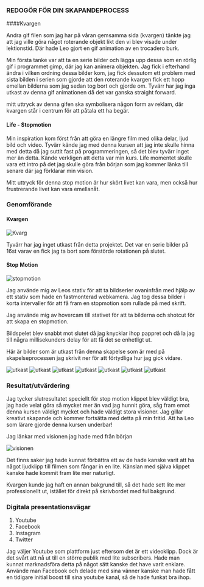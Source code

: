 ### REDOGÖR FÖR DIN SKAPANDEPROCESS

####Kvargen

Andra gif filen som jag har på våran gemsamma sida (kvargen)
tänkte jag att jag ville göra något roterande objekt likt den vi blev 
visade under lektionstid. Där hade Leo gjort en gif animation av en trocadero burk.

Min första tanke var att ta en serie bilder och lägga upp dessa
som en rörlig gif i programmet gimp, där jag kan animera objekten. 
Jag fick i efterhand ändra i vilken ordning dessa bilder kom,
jag fick dessutom ett problem med sista bilden i serien
som gjorde att den roterande kvargen fick ett hopp emellan bilderna
som jag sedan tog bort och gjorde om. Tyvärr har jag inga utkast 
av denna gif animationen då det var ganska straight forward.

mitt uttryck av denna gifen ska symbolisera någon form av reklam, 
där kvargen står i centrum för att påtala ett ha begär.



#### Life - Stopmotion

Min inspiration kom först från att göra en längre film med
olika delar, ljud bild och video. Tyvärr kände jag med denna
kursen att jag inte skulle hinna med detta då jag suttit
fast på programmeringen, så det blev tyvärr inget
mer än detta. Kände verkligen att detta var min kurs. 
Life momentet skulle vara ett intro på det jag skulle göra från
början som jag kommer länka till senare där jag förklarar min vision.

Mitt uttryck för denna stop motion
är hur skört livet kan vara, men också hur frustrerande livet
kan vara emellanåt. 

### Genomförande

#### Kvargen

![Kvarg](kvarg.jpg)

Tyvärr har jag inget utkast från detta projektet.
Det var en serie bilder på 16st varav en fick jag ta bort
som förstörde rotationen på slutet. 

#### Stop Motion

![stopmotion](stopmotion.jpg)

Jag använde mig av Leos stativ för att ta bildserier
ovaninfrån med hjälp av ett stativ som hade en fastmonterad
webkamera. Jag tog dessa bilder i korta intervaller för
att få fram en stopmotion som rullade på med skrift. 

Jag använde mig av hovercam till stativet för att ta
bilderna och shotcut för att skapa en stopmotion.

Bildspelet blev snabbt mot slutet då jag knycklar ihop
pappret och då la jag till några millisekunders delay
för att få det se enhetligt ut.

Här är bilder som är utkast från denna skapelse
som är med på skapelseprocessen jag skrivit ner för
att förtydliga hur jag gick vidare.

![utkast](Img0032.jpg)
![utkast](Img0033.jpg)
![utkast](Img0034.jpg)
![utkast](Img0035.jpg)
![utkast](Img0036.jpg)
![utkast](Img0037.jpg)
![utkast](Img0038.jpg)

### Resultat/utvärdering

Jag tycker slutresultatet speciellt för 
stop motion klippet blev väldigt bra, jag hade velat göra
så mycket mer än vad jag hunnit göra, såg fram emot denna
kursen väldigt mycket och hade väldigt stora visioner.
Jag gillar kreativt skapande och kommer fortsätta med
detta på min fritid. Att ha Leo som lärare gjorde denna kursen
underbar!

Jag länkar med visionen jag hade med från början

![visionen](planen.jpg)

Det finns saker jag hade kunnat förbättra
ett av de hade kanske varit att ha något ljudklipp
till filmen som fångar in en lite. Känslan med själva
klippet kanske hade kommit fram lite mer naturligt. 

Kvargen kunde jag haft en annan bakgrund till, så det hade
sett lite mer professionellt ut, istället för direkt på
skrivbordet med ful bakgrund.

### Digitala presentationsvägar

1. Youtube
2. Facebook
3. Instagram
4. Twitter

Jag väljer Youtube som plattform just eftersom det
är ett videoklipp. Dock är det svårt att
nå ut till en större publik med lite subscribers.
Hade man kunnat marknadsföra detta på något sätt kanske det
have varit enklare. Använde man Facebook och delade med
sina vänner kanske man hade fått en tidigare initial boost
till sina youtube kanal, så de hade funkat bra ihop. 



